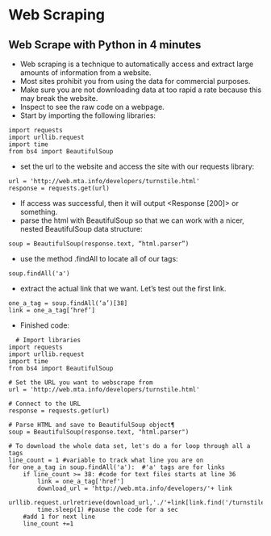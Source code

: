 # Web Scraping

## Web Scrape with Python in 4 minutes

- Web scraping is a technique to automatically access and extract large amounts of information from a website.
- Most sites prohibit you from using the data for commercial purposes.
- Make sure you are not downloading data at too rapid a rate because this may break the website.
- Inspect to see the raw code on a webpage. 
- Start by importing the following libraries:
```
import requests
import urllib.request
import time
from bs4 import BeautifulSoup
```
- set the url to the website and access the site with our requests library:
```
url = 'http://web.mta.info/developers/turnstile.html'
response = requests.get(url)
``` 
- If access was successful, then it will output <Response [200]> or something. 
- parse the html with BeautifulSoup so that we can work with a nicer, nested BeautifulSoup data structure:
```
soup = BeautifulSoup(response.text, “html.parser”)
```
- use the method .findAll to locate all of our  tags:
```
soup.findAll('a')
```
- extract the actual link that we want. Let’s test out the first link.
```
one_a_tag = soup.findAll(‘a’)[38]
link = one_a_tag[‘href’]
```
- Finished code:
```
  # Import libraries
import requests
import urllib.request
import time
from bs4 import BeautifulSoup

# Set the URL you want to webscrape from
url = 'http://web.mta.info/developers/turnstile.html'

# Connect to the URL
response = requests.get(url)

# Parse HTML and save to BeautifulSoup object¶
soup = BeautifulSoup(response.text, "html.parser")

# To download the whole data set, let's do a for loop through all a tags
line_count = 1 #variable to track what line you are on
for one_a_tag in soup.findAll('a'):  #'a' tags are for links
    if line_count >= 38: #code for text files starts at line 36
        link = one_a_tag['href']
        download_url = 'http://web.mta.info/developers/'+ link
        urllib.request.urlretrieve(download_url,'./'+link[link.find('/turnstile_')+1:]) 
        time.sleep(1) #pause the code for a sec
    #add 1 for next line
    line_count +=1
```

